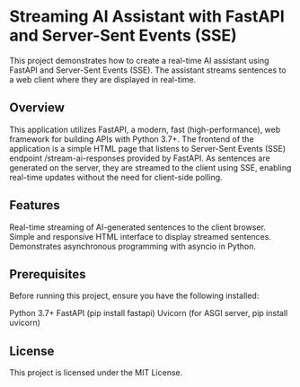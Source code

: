 # Streaming AI Assistant with FastAPI and Server-Sent Events (SSE)

This project demonstrates how to create a real-time AI assistant using FastAPI and Server-Sent Events (SSE). The assistant streams sentences to a web client where they are displayed in real-time.

## Overview

This application utilizes FastAPI, a modern, fast (high-performance), web framework for building APIs with Python 3.7+.
The frontend of the application is a simple HTML page that listens to Server-Sent Events (SSE) endpoint /stream-ai-responses provided by FastAPI. As sentences are generated on the server, they are streamed to the client using SSE, enabling real-time updates without the need for client-side polling.

## Features

Real-time streaming of AI-generated sentences to the client browser.
Simple and responsive HTML interface to display streamed sentences.
Demonstrates asynchronous programming with asyncio in Python.


## Prerequisites

Before running this project, ensure you have the following installed:

Python 3.7+
FastAPI (pip install fastapi)
Uvicorn (for ASGI server, pip install uvicorn)


## License

This project is licensed under the MIT License.
